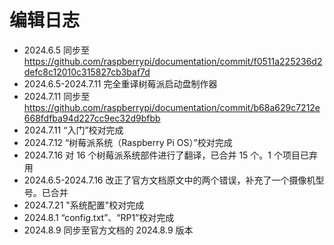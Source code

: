 # 编辑日志

- 2024.6.5 同步至 <https://github.com/raspberrypi/documentation/commit/f0511a225236d2defc8c12010c315827cb3baf7d>
- 2024.6.5-2024.7.11 完全重译树莓派启动盘制作器
- 2024.7.11 同步至 <https://github.com/raspberrypi/documentation/commit/b68a629c7212e668fdfba94d227cc9ec32d9bfbb>
- 2024.7.11 “入门”校对完成
- 2024.7.12 “树莓派系统（Raspberry Pi OS）”校对完成
- 2024.7.16 对 16 个树莓派系统部件进行了翻译，已合并 15 个。1 个项目已弃用
- 2024.6.5-2024.7.16 改正了官方文档原文中的两个错误，补充了一个摄像机型号。已合并
- 2024.7.21 "系统配置"校对完成
- 2024.8.1 “config.txt”、“RP1”校对完成
- 2024.8.9 同步至官方文档的 2024.8.9 版本



